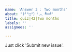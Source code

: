 ```yaml
---
name: 'Answer 3 : Two months'
about: "(╯°□°）╯︵ ┻━┻"
title: quiz|42|Two months
labels: ''
assignees: ''

---
```


Just click 'Submit new issue'.
